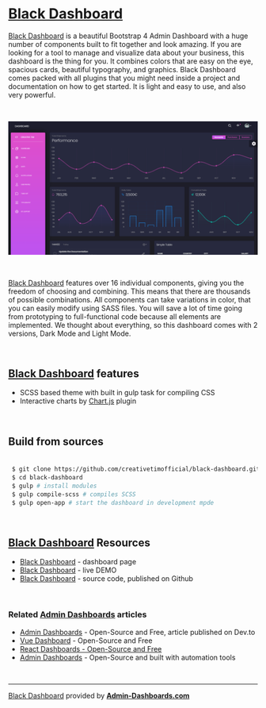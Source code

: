 # [Black Dashboard](https://admin-dashboards.com/bootstrap-dashboard-black-creative-tim)

[Black Dashboard](https://admin-dashboards.com/bootstrap-dashboard-black-creative-tim) is a beautiful Bootstrap 4 Admin Dashboard with a huge number of components built to fit together and look amazing. If you are looking for a tool to manage and visualize data about your business, this dashboard is the thing for you. It combines colors that are easy on the eye, spacious cards, beautiful typography, and graphics.
Black Dashboard comes packed with all plugins that you might need inside a project and documentation on how to get started. It is light and easy to use, and also very powerful.

<br />

![Black Dashboard - Gif animated presentation.](https://raw.githubusercontent.com/admin-dashboards/static/master/bootstrap-dashboard-black-intro.gif)

<br />

[Black Dashboard](https://admin-dashboards.com/bootstrap-dashboard-black-creative-tim) features over 16 individual components, giving you the freedom of choosing and combining. This means that there are thousands of possible combinations. All components can take variations in color, that you can easily modify using SASS files. You will save a lot of time going from prototyping to full-functional code because all elements are implemented. We thought about everything, so this dashboard comes with 2 versions, Dark Mode and Light Mode.

<br />

## [Black Dashboard](https://admin-dashboards.com/bootstrap-dashboard-black-creative-tim) features

- SCSS based theme with built in gulp task for compiling CSS
- Interactive charts by [Chart.js](https://gionkunz.github.io/chartist-js/) plugin

<br />

## Build from sources

```bash

 $ git clone https://github.com/creativetimofficial/black-dashboard.git
 $ cd black-dashboard
 $ gulp # install modules
 $ gulp compile-scss # compiles SCSS
 $ gulp open-app # start the dashboard in development mpde

```

<br />

## [Black Dashboard](https://admin-dashboards.com/bootstrap-dashboard-black-creative-tim) Resources

- [Black Dashboard](https://www.creative-tim.com/product/black-dashboard) - dashboard page
- [Black Dashboard](https://demos.creative-tim.com/black-dashboard/examples/dashboard.html) - live DEMO
- [Black Dashboard](https://github.com/creativetimofficial/black-dashboard) - source code, published on Github

<br />

### Related [Admin Dashboards](https://appseed.us/admin-dashboards/) articles

- [Admin Dashboards](https://dev.to/sm0ke/admin-dashboards-open-source-and-free-4aep) - Open-Source and Free, article published on Dev.to
- [Vue Dashboard](https://dev.to/sm0ke/vue-dashboard-open-source-apps-1gd1) - Open-Source and Free
- [React Dashboards - Open-Source and Free](https://dev.to/sm0ke/react-dashboards-open-source-apps-1c7j)
- [Admin Dashboards](https://blog.appseed.us/admin-dashboards-open-source-built-with-automation-tools/) - Open-Source and built with automation tools

<br />

---
[Black Dashboard](https://admin-dashboards.com/bootstrap-dashboard-black-creative-tim) provided by **[Admin-Dashboards.com](https://admin-dashboards.com)**
